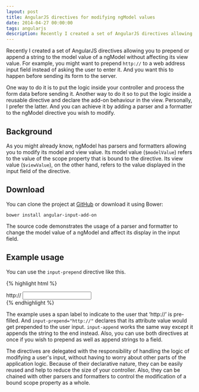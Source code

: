 ```yaml
---
layout: post
title: AngularJS directives for modifying ngModel values
date: 2014-04-27 00:00:00
tags: angularjs
description: Recently I created a set of AngularJS directives allowing you to prepend or append a string to the model value of a ngModel without affecting its view value. For example, you might want to prepend `http://` to a web address input field instead of asking the user to enter it. And you want this to happen before sending its form to the server.
---
```


Recently I created a set of AngularJS directives allowing you to prepend or append a string to the model value of a ngModel without affecting its view value. For example, you might want to prepend `http://` to a web address input field instead of asking the user to enter it. And you want this to happen before sending its form to the server.

One way to do it is to put the logic inside your controller and process the form data before sending it. Another way to do it so to put the logic inside a reusable directive and declare the add-on behaviour in the view. Personally, I prefer the latter. And you can achieve it by adding a parser and a formatter to the ngModel directive you wish to modify.

## Background

As you might already know, ngModel has parsers and formatters allowing you to modify its model and view value. Its model value (`$modelValue`) refers to the value of the scope property that is bound to the directive. Its view value (`$viewValue`), on the other hand, refers to the value displayed in the input field of the directive.

## Download

You can clone the project at [GitHub](https://github.com/davidchin/angular-input-add-on) or download it using Bower:

~~~
bower install angular-input-add-on
~~~

The source code demonstrates the usage of a parser and formatter to change the model value of a ngModel and affect its display in the input field.

## Example usage

You can use the `input-prepend` directive like this.

{% highlight html %}
<div class="input-group">
  <span class="input-group-addon">http://</span>
  <input ng-model="name" input-prepend="http://" type="text" class="form-control">
</div>
{% endhighlight %}

The example uses a span label to indicate to the user that ‘http://’ is pre-filled. And `input-prepend="http://"` declares that its attribute value would get prepended to the user input. `input-append` works the same way except it appends the string to the end instead. Also, you can use both directives at once if you wish to prepend as well as append strings to a field.

The directives are delegated with the responsibility of handling the logic of modifying a user's input, without having to worry about other parts of the application logic. Because of their declarative nature, they can be easily reused and help to reduce the size of your controller. Also, they can be chained with other parsers and formatters to control the modification of a bound scope property as a whole.
